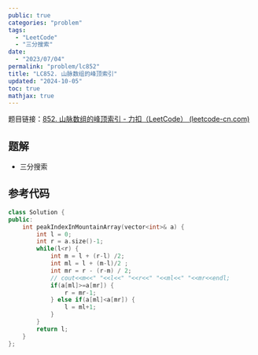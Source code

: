 ```yaml
---
public: true
categories: "problem"
tags:
  - "LeetCode"
  - "三分搜索"
date:
  - "2023/07/04"
permalink: "problem/lc852"
title: "LC852. 山脉数组的峰顶索引"
updated: "2024-10-05"
toc: true
mathjax: true
---
```


题目链接：[852. 山脉数组的峰顶索引 - 力扣（LeetCode） (leetcode-cn.com)](https://leetcode-cn.com/problems/peak-index-in-a-mountain-array/)

<!--more-->

## 题解

  + 三分搜索

## 参考代码

```cpp
class Solution {
public:
    int peakIndexInMountainArray(vector<int>& a) {
        int l = 0;
        int r = a.size()-1;
        while(l<r) {
            int m = l + (r-l) /2;
            int ml = l + (m-l)/2 ;
            int mr = r - (r-m) / 2;
            // cout<<m<<" "<<l<<" "<<r<<" "<<ml<<" "<<mr<<endl;
            if(a[ml]>=a[mr]) {
                r = mr-1;
            } else if(a[ml]<a[mr]) {
                l = ml+1;
            }
        }
        return l;
    }
};
```


